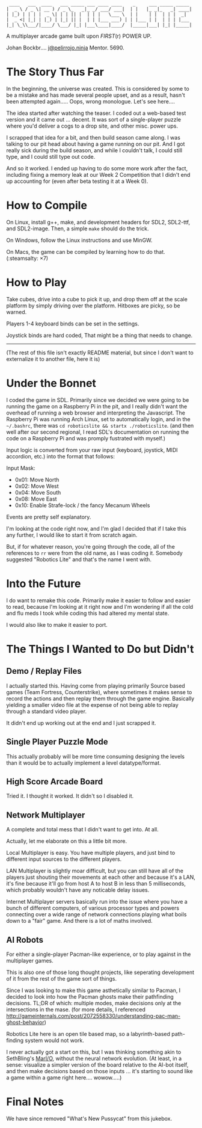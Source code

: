      ____   ___  ____   ___ _____ ___ ____ ____    _     ___ _____ _____
    |  _ \ / _ \| __ ) / _ \_   _|_ _/ ___/ ___|  | |   |_ _|_   _| ____|
    | |_) | | | |  _ \| | | || |  | | |   \___ \  | |    | |  | | |  _|
    |  _ <| |_| | |_) | |_| || |  | | |___ ___) | | |___ | |  | | | |___
    |_| \_\\___/|____/ \___/ |_| |___\____|____/  |_____|___| |_| |_____|

A multiplayer arcade game built upon _FIRST_(r) POWER UP.

Johan Bockbr.... <j@pelirrojo.ninja> Mentor. 5690.

The Story Thus Far
==================

In the beginning, the universe was created. This is considered by some to
be a mistake and has made several people upset, and as a result, hasn't
been attempted again..... Oops, wrong monologue. Let's see here....

The idea started after watching the teaser. I coded out a web-based test
version and it came out ... decent. It was sort of a single-player puzzle 
where you'd deliver a cogs to a drop site, and other misc. power ups.

I scrapped that idea for a bit, and then build season came along. I was
talking to our pit head about having a game running on our pit. And I got
really sick during the build season, and while I couldn't talk, I could
still type, and I could still type out code.

And so it worked. I ended up having to do some more work after the fact,
including fixing a memory leak at our Week 2 Competition that I didn't end
up accounting for (even after beta testing it at a Week 0).

How to Compile
==============

On Linux, install g++, make, and development headers for SDL2, SDL2-ttf,
and SDL2-image. Then, a simple `make` should do the trick.

On Windows, follow the Linux instructions and use MinGW.

On Macs, the game can be compiled by learning how to do that.
(:steamsalty: ×7)

How to Play
===========

Take cubes, drive into a cube to pick it up, and drop them off at the
scale platform by simply driving over the platform. Hitboxes are picky, so
be warned.

Players 1-4 keyboard binds can be set in the settings.

Joystick binds are hard coded, That might be a thing that needs to change.

--------------------------------------------------------------------------

(The rest of this file isn't exactly README material, but since I don't
want to externalize it to another file, here it is)

Under the Bonnet
================

I coded the game in SDL. Primarily since we decided we were going to be
running the game on a Raspberry Pi in the pit, and I really didn't want
the overhead of running a web browser and interpreting the Javascript. The
Raspberry Pi was running Arch Linux, set to automatically login, and in
the `~/.bashrc`, there was `cd roboticslite && startx ./roboticslite`.
(and then well after our second regional, I read SDL's documentation on
running the code on a Raspberry Pi and was promply fustrated with myself.)

Input logic is converted from your raw input (keyboard, joystick, MIDI
accordion, etc.) into the format that follows:

Input Mask:

 + 0x01: Move North
 + 0x02: Move West
 + 0x04: Move South
 + 0x08: Move East
 + 0x10: Enable Strafe-lock / the fancy Mecanum Wheels

Events are pretty self explanatory.

I'm looking at the code right now, and I'm glad I decided that if I take
this any further, I would like to start it from scratch again.

But, if for whatever reason, you're going through the code, all of the
references to `rr` were from the old name, as I was coding it. Somebody
suggested "Robotics Lite" and that's the name I went with.

Into the Future
===============

I do want to remake this code. Primarily make it easier to follow and
easier to read, because I'm looking at it right now and I'm wondering if
all the cold and flu meds I took while coding this had altered my mental
state.

I would also like to make it easier to port.

The Things I Wanted to Do but Didn't
====================================

Demo / Replay Files
-------------------

I actually started this. Having come from playing primarily Source based
games (Team Fortress, Counterstrike), where sometimes it makes sense to
record the actions and then replay them through the game engine. Basically
yielding a smaller video file at the expense of not being able to replay
through a standard video player.

It didn't end up working out at the end and I just scrapped it.

Single Player Puzzle Mode
-------------------------

This actually probably will be more time consuming designing the levels
than it would be to actually implement a level datatype/format.

High Score Arcade Board
-----------------------

Tried it. I thought it worked. It didn't so I disabled it.

Network Multiplayer
-------------------

A complete and total mess that I didn't want to get into. At all.

Actually, let me elaborate on this a little bit more.

Local Multiplayer is easy. You have multiple players, and just bind to
different input sources to the different players.

LAN Multiplayer is slightly moar difficult, but you can still have all of
the players just shouting their movements at each other and because it's a
LAN, it's fine because it'll go from host A to host B in less than 5
milliseconds, which probably wouldn't have any noticable delay issues.

Internet Multiplayer servers basically run into the issue where you have
a bunch of different computers, of various processor types and powers
connecting over a wide range of network connections playing what boils
down to a "fair" game. And there is a lot of maths involved.

AI Robots
---------

For either a single-player Pacman-like experience, or to play against in
the multiplayer games.

This is also one of those long thought projects, like seperating
development of it from the rest of the game sort of things.

Since I was looking to make this game asthetically similar to Pacman, I
decided to look into how the Pacman ghosts make their pathfinding
decisions. TL;DR of which: multiple modes, make decisions only at the
intersections in the mase. (for more details, I referenced
<http://gameinternals.com/post/2072558330/understanding-pac-man-ghost-behavior>)

Robotics Lite here is an open tile based map, so a labyrinth-based
path-finding system would not work.

I never actually got a start on this, but I was thinking something akin to
SethBling's [MarI/O](https://www.youtube.com/watch?v=qv6UVOQ0F44), without
the neural network evolution. (At least, in a sense: visualize a simpler
version of the board relative to the AI-bot itself, and then make
decisions based on those inputs ... it's starting to sound like a game
within a game right here.... wowow.....)

Final Notes
===========

We have since removed "What's New Pussycat" from this jukebox.

